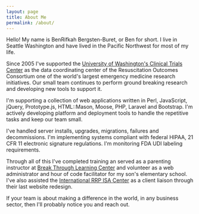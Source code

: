 ```yaml
---
layout: page
title: About Me
permalink: /about/
---
```


Hello! My name is BenRifkah Bergsten-Buret, or Ben for short. I live in Seattle Washington and have lived in the Pacific Northwest for most of my life.

Since 2005 I've supported the [University of Washington's Clinical Trials Center](https://roc.uwctc.org/) as the data coordinating center of the Resuscitation Outcomes Consortium one of the world's largest emergency medicine research initiatives. Our small team continues to perform ground breaking research and developing new tools to support it.

I'm supporting a collection of web applications written in Perl, JavaScript, jQuery, Prototype.js, HTML::Mason, Moose, PHP, Laravel and Bootstrap. I'm actively developing platform and deployment tools to handle the repetitive tasks and keep our team small.

I've handled server installs, upgrades, migrations, failures and decommissions. I'm implementing systems compliant with federal HIPAA, 21 CFR 11 electronic signature regulations. I'm monitoring FDA UDI labeling requirements.

Through all of this I've completed training an served as a parenting instructor at [Break Through Learning Center](https://btlconline.com/) and volunteer as a web administrator and hour of code facilitator for my son's elementary school. I've also assisted the [International RRP ISA Center](http://rrpwebsite.org/) as a client liaison through their last website redesign.

If your team is about making a difference in the world, in any business sector, then I'll probably notice you and reach out.
